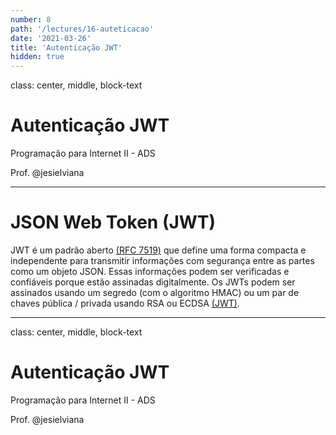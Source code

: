 ```yaml
---
number: 8
path: '/lectures/16-auteticacao'
date: '2021-03-26'
title: 'Autenticação JWT'
hidden: true
---
```


class: center, middle, block-text

# Autenticação JWT

Programação para Internet II - ADS

Prof. @jesielviana

---

# JSON Web Token (JWT)

JWT é um padrão aberto [(RFC 7519)](https://jwt.io/introduction) que define uma forma compacta e independente para transmitir informações com segurança entre as partes como um objeto JSON. Essas informações podem ser verificadas e confiáveis porque estão assinadas digitalmente. Os JWTs podem ser assinados usando um segredo (com o algoritmo HMAC) ou um par de chaves pública / privada usando RSA ou ECDSA [(JWT)](https://jwt.io/introduction).

---

class: center, middle, block-text

# Autenticação JWT

Programação para Internet II - ADS

Prof. @jesielviana
